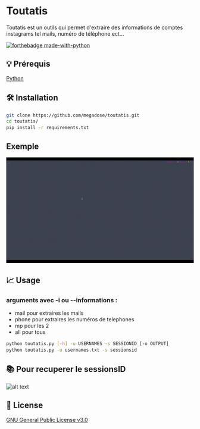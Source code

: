 # Toutatis
Toutatis est un outils qui permet d'extraire des informations de comptes instagrams tel mails, numéro de téléphone ect...

[![forthebadge made-with-python](http://ForTheBadge.com/images/badges/made-with-python.svg)](https://www.python.org/)

## 💡 Prérequis
   [Python](https://www.python.org/downloads/release/python-370/)
## 🛠️ Installation
```bash
git clone https://github.com/megadose/toutatis.git
cd toutatis/
pip install -r requirements.txt
```
## Exemple
![](toutatis.gif)
## 📈 Usage
### arguments avec -i ou  --informations :
- mail pour extraires les mails
- phone pour extraires les numéros de telephones
- mp pour les 2
- all pour tous
```bash
python toutatis.py [-h] -u USERNAMES -s SESSIONID [-o OUTPUT]
python toutatis.py -u usernames.txt -s sessionsid
```
## 📚 Pour recuperer le sessionsID
![alt text](https://github.com/megadose/toutatis/blob/master/sessionsId.png?raw=true)

## 📝 License
[GNU General Public License v3.0](https://www.gnu.org/licenses/gpl-3.0.fr.html)
